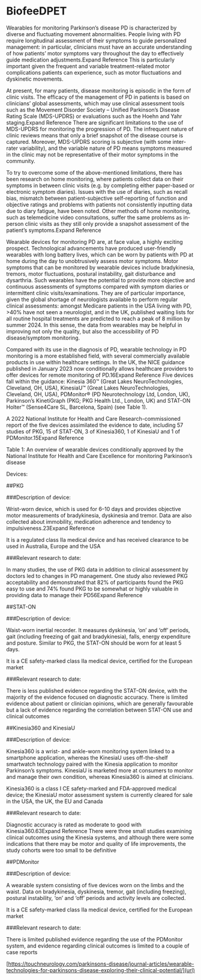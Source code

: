 # **BiofeeDPET**

Wearables for monitoring Parkinson’s disease
PD is characterized by diverse and fluctuating movement abnormalities. People living with PD require longitudinal assessment of their symptoms to guide personalized management: in particular, clinicians must have an accurate understanding of how patients’ motor symptoms vary throughout the day to effectively guide medication adjustments.Expand Reference This is particularly important given the frequent and variable treatment-related motor complications patients can experience, such as motor fluctuations and dyskinetic movements.

At present, for many patients, disease monitoring is episodic in the form of clinic visits. The efficacy of the management of PD in patients is based on clinicians’ global assessments, which may use clinical assessment tools such as the Movement Disorder Society – Unified Parkinson’s Disease Rating Scale (MDS-UPDRS) or evaluations such as the Hoehn and Yahr staging.Expand Reference There are significant limitations to the use of MDS-UPDRS for monitoring the progression of PD. The infrequent nature of clinic reviews means that only a brief snapshot of the disease course is captured. Moreover, MDS-UPDRS scoring is subjective (with some inter-rater variability), and the variable nature of PD means symptoms measured in the clinic may not be representative of their motor symptoms in the community.

To try to overcome some of the above-mentioned limitations, there has been research on home monitoring, where patients collect data on their symptoms in between clinic visits (e.g. by completing either paper-based or electronic symptom diaries).
 Issues with the use of diaries, such as recall bias, mismatch between patient-subjective self-reporting of function and objective ratings and problems with patients not consistently inputting data due to diary fatigue, have been noted.
 Other methods of home monitoring, such as telemedicine video consultations, suffer the same problems as in-person clinic visits as they still only provide a snapshot assessment of the patient’s symptoms.Expand Reference

Wearable devices for monitoring PD are, at face value, a highly exciting prospect. Technological advancements have produced user-friendly wearables with long battery lives, which can be worn by patients with PD at home during the day to unobtrusively assess motor symptoms. Motor symptoms that can be monitored by wearable devices include bradykinesia, tremors, motor fluctuations, postural instability, gait disturbance and dysarthria.
 Such wearables have the potential to provide more objective and continuous assessments of symptoms compared with symptom diaries or intermittent clinic visits/examinations. They are of particular importance, given the global shortage of neurologists available to perform regular clinical assessments: amongst Medicare patients in the USA living with PD, >40% have not seen a neurologist, and in the UK, published waiting lists for all routine hospital treatments are predicted to reach a peak of 8 million by summer 2024.
 In this sense, the data from wearables may be helpful in improving not only the quality, but also the accessibility of PD disease/symptom monitoring.

Compared with its use in the diagnosis of PD, wearable technology in PD monitoring is a more established field, with several commercially available products in use within healthcare settings. In the UK, the NICE guidance published in January 2023 now conditionally allows healthcare providers to offer devices for remote monitoring of PD.16Expand Reference Five devices fall within the guidance: Kinesia 360™ (Great Lakes NeuroTechnologies, Cleveland, OH, USA), KinesiaU™ (Great Lakes NeuroTechnologies, Cleveland, OH, USA), PDMonitor® (PD Neurotechnology Ltd, London, UK), Parkinson’s KinetiGraph (PKG; PKG Health Ltd., London, UK) and STAT-ON Holter™ (Sense4Care SL, Barcelona, Spain) (see Table 1).

 A 2022 National Institute for Health and Care Research-commissioned report of the five devices assimilated the evidence to date, including 57 studies of PKG, 15 of STAT-ON, 3 of Kinesia360, 1 of KinesiaU and 1 of PDMonitor.15Expand Reference

Table 1: An overview of wearable devices conditionally approved by the National Institute for Health and Care Excellence for monitoring Parkinson’s disease


Devices:

##PKG

###Description of device:

Wrist-worn device, which is used for 6–10 days and provides objective motor measurements of bradykinesia, dyskinesia and tremor. Data are also collected about immobility, medication adherence and tendency to impulsiveness.23Expand Reference

It is a regulated class IIa medical device and has received clearance to be used in Australia, Europe and the USA

###Relevant research to date:

In many studies, the use of PKG data in addition to clinical assessment by doctors led to changes in PD management.
 One study also reviewed PKG acceptability and demonstrated that 82% of participants found the PKG easy to use and 74% found PKG to be somewhat or highly valuable in providing data to manage their PD56Expand Reference

##STAT-ON

###Description of device:

Waist-worn inertial recorder. It measures dyskinesia, ‘on’ and ‘off’ periods, gait (including freezing of gait and bradykinesia), falls, energy expenditure and posture. Similar to PKG, the STAT-ON should be worn for at least 5 days.

It is a CE safety-marked class IIa medical device, certified for the European market

###Relevant research to date:

There is less published evidence regarding the STAT-ON device, with the majority of the evidence focused on diagnostic accuracy.
 There is limited evidence about patient or clinician opinions, which are generally favourable but a lack of evidence regarding the correlation between STAT-ON use and clinical outcomes

##Kinesia360 and KinesiaU

###Description of device:

Kinesia360 is a wrist- and ankle-worn monitoring system linked to a smartphone application, whereas the KinesiaU uses off-the-shelf smartwatch technology paired with the Kinesia application to monitor Parkinson’s symptoms. KinesiaU is marketed more at consumers to monitor and manage their own condition, whereas Kinesia360 is aimed at clinicians.

Kinesia360 is a class I CE safety-marked and FDA-approved medical device; the KinesiaU motor assessment system is currently cleared for sale in the USA, the UK, the EU and Canada

###Relevant research to date:

Diagnostic accuracy is rated as moderate to good with Kinesia360.63Expand Reference There were three small studies examining clinical outcomes using the Kinesia systems, and although there were some indications that there may be motor and quality of life improvements, the study cohorts were too small to be definitive

##PDMonitor

###Description of device:

A wearable system consisting of five devices worn on the limbs and the waist. Data on bradykinesia, dyskinesia, tremor, gait (including freezing), postural instability, ‘on’ and ‘off’ periods and activity levels are collected.

It is a CE safety-marked class IIa medical device, certified for the European market

###Relevant research to date:

There is limited published evidence regarding the use of the PDMonitor system, and evidence regarding clinical outcomes is limited to a couple of case reports

[https://touchneurology.com/parkinsons-disease/journal-articles/wearable-technologies-for-parkinsons-disease-exploring-their-clinical-potential/](url)

